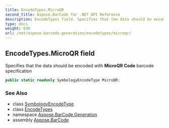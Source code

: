 ```yaml
---
title: EncodeTypes.MicroQR
second_title: Aspose.BarCode for .NET API Reference
description: EncodeTypes field. Specifies that the data should be encoded with MicroQR Code barcode specification
type: docs
weight: 630
url: /net/aspose.barcode.generation/encodetypes/microqr/
---
```

## EncodeTypes.MicroQR field

Specifies that the data should be encoded with **MicroQR Code** barcode specification

```csharp
public static readonly SymbologyEncodeType MicroQR;
```

### See Also

* class [SymbologyEncodeType](../../symbologyencodetype/)
* class [EncodeTypes](../)
* namespace [Aspose.BarCode.Generation](../../encodetypes/)
* assembly [Aspose.BarCode](../../../)


